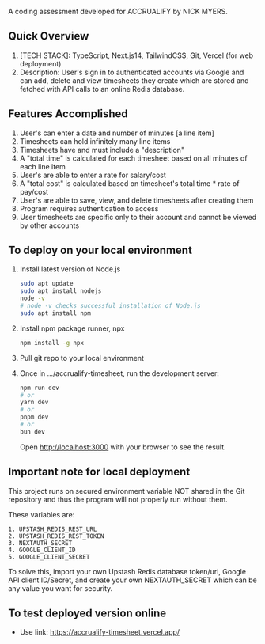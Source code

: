 A coding assessment developed for ACCRUALIFY by NICK MYERS.

## Quick Overview

1. [TECH STACK]: TypeScript, Next.js14, TailwindCSS, Git, Vercel (for web deployment)
2. Description: User's sign in to authenticated accounts via Google and can add, delete and view timesheets they create which are stored and fetched with API calls to an online Redis database.

## Features Accomplished
1. User's can enter a date and number of minutes [a line item]
2. Timesheets can hold infinitely many line items
3. Timesheets have and must include a "description"
4. A "total time" is calculated for each timesheet based on all minutes of each line item
5. User's are able to enter a rate for salary/cost
6. A "total cost" is calculated based on timesheet's total time * rate of pay/cost
7. User's are able to save, view, and delete timesheets after creating them
8. Program requires authentication to access
9. User timesheets are specific only to their account and cannot be viewed by other accounts

## To deploy on your local environment

1. Install latest version of Node.js
    ```bash
    sudo apt update
    sudo apt install nodejs
    node -v
    # node -v checks successful installation of Node.js
    sudo apt install npm
    ```
2. Install npm package runner, npx
    ```bash
    npm install -g npx
    ```
3. Pull git repo to your local environment
4. Once in .../accrualify-timesheet, run the development server:

    ```bash
    npm run dev
    # or
    yarn dev
    # or
    pnpm dev
    # or
    bun dev
    ```

    Open [http://localhost:3000](http://localhost:3000) with your browser to see the result.

## Important note for local deployment
This project runs on secured environment variable NOT shared in the Git repository and thus the program
will not properly run without them.

These variables are:
```
1. UPSTASH_REDIS_REST_URL
2. UPSTASH_REDIS_REST_TOKEN
3. NEXTAUTH_SECRET
4. GOOGLE_CLIENT_ID
5. GOOGLE_CLIENT_SECRET
```

To solve this, import your own Upstash Redis database token/url, Google API client ID/Secret, and create your own NEXTAUTH_SECRET which can be any value you want for security.

## To test deployed version online

- Use link: https://accrualify-timesheet.vercel.app/
